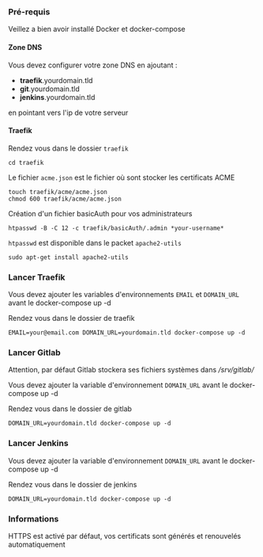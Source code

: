 ### Pré-requis

Veillez a bien avoir installé Docker et docker-compose

#### Zone DNS

Vous devez configurer votre zone DNS en ajoutant :
* **traefik**.yourdomain.tld
* **git**.yourdomain.tld
* **jenkins**.yourdomain.tld
  
en pointant vers l'ip de votre serveur
#### Traefik

Rendez vous dans le dossier `traefik`
```
cd traefik
```

Le fichier `acme.json` est le fichier où sont stocker les certificats ACME
```
touch traefik/acme/acme.json
chmod 600 traefik/acme/acme.json
```

Création d'un fichier basicAuth pour vos administrateurs
```
htpasswd -B -C 12 -c traefik/basicAuth/.admin *your-username*
```

`htpasswd` est disponible dans le packet `apache2-utils`

`sudo apt-get install apache2-utils`


### Lancer Traefik
Vous devez ajouter les variables d'environnements `EMAIL` et `DOMAIN_URL` avant le docker-compose up -d

Rendez vous dans le dossier de traefik
```
EMAIL=your@email.com DOMAIN_URL=yourdomain.tld docker-compose up -d
```


### Lancer Gitlab

Attention, par défaut Gitlab stockera ses fichiers systèmes dans _/srv/gitlab/_

Vous devez ajouter la variable d'environnement `DOMAIN_URL` avant le docker-compose up -d

Rendez vous dans le dossier de gitlab
```
DOMAIN_URL=yourdomain.tld docker-compose up -d
```

### Lancer Jenkins

Vous devez ajouter la variable d'environnement `DOMAIN_URL` avant le docker-compose up -d

Rendez vous dans le dossier de jenkins
```
DOMAIN_URL=yourdomain.tld docker-compose up -d
```


### Informations
HTTPS est activé par défaut, vos certificats sont générés et renouvelés automatiquement
